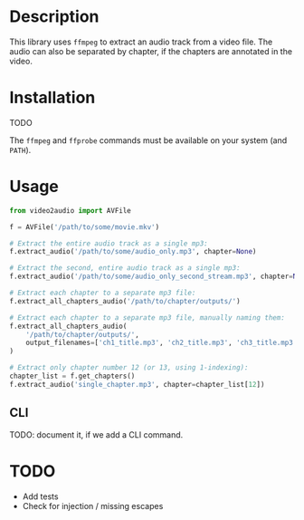 
# Description

This library uses `ffmpeg` to extract an audio track from a video file.  The audio can also be separated by chapter, if the chapters are annotated in the video.

# Installation

TODO

The `ffmpeg` and `ffprobe` commands must be available on your system (and `PATH`).

# Usage

```python
from video2audio import AVFile

f = AVFile('/path/to/some/movie.mkv')

# Extract the entire audio track as a single mp3:
f.extract_audio('/path/to/some/audio_only.mp3', chapter=None)

# Extract the second, entire audio track as a single mp3:
f.extract_audio('/path/to/some/audio_only_second_stream.mp3', chapter=None, stream=1)

# Extract each chapter to a separate mp3 file:
f.extract_all_chapters_audio('/path/to/chapter/outputs/')

# Extract each chapter to a separate mp3 file, manually naming them:
f.extract_all_chapters_audio(
    '/path/to/chapter/outputs/',
    output_filenames=['ch1_title.mp3', 'ch2_title.mp3', 'ch3_title.mp3']
)

# Extract only chapter number 12 (or 13, using 1-indexing):
chapter_list = f.get_chapters()
f.extract_audio('single_chapter.mp3', chapter=chapter_list[12])
```

## CLI

TODO: document it, if we add a CLI command.

# TODO

* Add tests
* Check for injection / missing escapes

